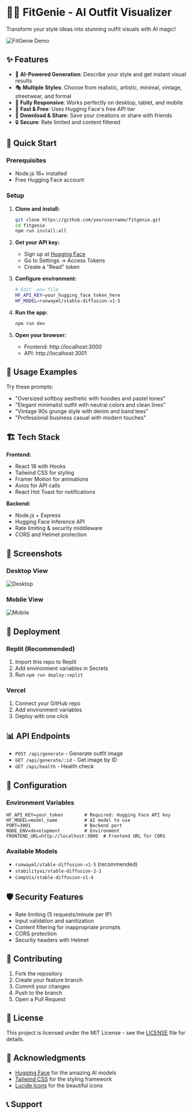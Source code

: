 # 🧙‍♂️ FitGenie - AI Outfit Visualizer

Transform your style ideas into stunning outfit visuals with AI magic!

![FitGenie Demo](https://via.placeholder.com/800x400/667eea/ffffff?text=FitGenie+AI+Fashion+Generator)

## ✨ Features

- 🎨 **AI-Powered Generation**: Describe your style and get instant visual results
- 🎭 **Multiple Styles**: Choose from realistic, artistic, minimal, vintage, streetwear, and formal
- 📱 **Fully Responsive**: Works perfectly on desktop, tablet, and mobile
- 🚀 **Fast & Free**: Uses Hugging Face's free API tier
- 💾 **Download & Share**: Save your creations or share with friends
- 🔒 **Secure**: Rate limited and content filtered

## 🚀 Quick Start

### Prerequisites
- Node.js 16+ installed
- Free Hugging Face account

### Setup
1. **Clone and install:**
   ```bash
   git clone https://github.com/yourusername/fitgenie.git
   cd fitgenie
   npm run install:all
   ```

2. **Get your API key:**
   - Sign up at [Hugging Face](https://huggingface.co/)
   - Go to Settings → Access Tokens
   - Create a "Read" token

3. **Configure environment:**
   ```bash
   # Edit .env file
   HF_API_KEY=your_hugging_face_token_here
   HF_MODEL=runwayml/stable-diffusion-v1-5
   ```

4. **Run the app:**
   ```bash
   npm run dev
   ```

5. **Open your browser:**
   - Frontend: http://localhost:3000
   - API: http://localhost:3001

## 🎨 Usage Examples

Try these prompts:
- "Oversized softboy aesthetic with hoodies and pastel tones"
- "Elegant minimalist outfit with neutral colors and clean lines"
- "Vintage 90s grunge style with denim and band tees"
- "Professional business casual with modern touches"

## 🏗️ Tech Stack

**Frontend:**
- React 18 with Hooks
- Tailwind CSS for styling
- Framer Motion for animations
- Axios for API calls
- React Hot Toast for notifications

**Backend:**
- Node.js + Express
- Hugging Face Inference API
- Rate limiting & security middleware
- CORS and Helmet protection

## 📱 Screenshots

### Desktop View
![Desktop](https://via.placeholder.com/600x400/4facfe/ffffff?text=Desktop+View)

### Mobile View
![Mobile](https://via.placeholder.com/300x500/f093fb/ffffff?text=Mobile+View)

## 🚀 Deployment

### Replit (Recommended)
1. Import this repo to Replit
2. Add environment variables in Secrets
3. Run `npm run deploy:replit`

### Vercel
1. Connect your GitHub repo
2. Add environment variables
3. Deploy with one click

## 📊 API Endpoints

- `POST /api/generate` - Generate outfit image
- `GET /api/generate/:id` - Get image by ID
- `GET /api/health` - Health check

## 🔧 Configuration

### Environment Variables
```env
HF_API_KEY=your_token        # Required: Hugging Face API key
HF_MODEL=model_name          # AI model to use
PORT=3001                    # Backend port
NODE_ENV=development         # Environment
FRONTEND_URL=http://localhost:3000  # Frontend URL for CORS
```

### Available Models
- `runwayml/stable-diffusion-v1-5` (recommended)
- `stabilityai/stable-diffusion-2-1`
- `CompVis/stable-diffusion-v1-4`

## 🛡️ Security Features

- Rate limiting (5 requests/minute per IP)
- Input validation and sanitization
- Content filtering for inappropriate prompts
- CORS protection
- Security headers with Helmet

## 🤝 Contributing

1. Fork the repository
2. Create your feature branch
3. Commit your changes
4. Push to the branch
5. Open a Pull Request

## 📄 License

This project is licensed under the MIT License - see the [LICENSE](LICENSE) file for details.

## 🙏 Acknowledgments

- [Hugging Face](https://huggingface.co/) for the amazing AI models
- [Tailwind CSS](https://tailwindcss.com/) for the styling framework
- [Lucide Icons](https://lucide.dev/) for the beautiful icons

## 📞 Support


